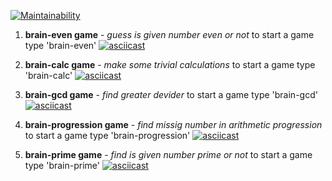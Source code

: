 [![Maintainability](https://api.codeclimate.com/v1/badges/045310a6781a92453cd4/maintainability)](https://codeclimate.com/github/JukkaHeller/jukka-project-lvl1/maintainability)


1. **brain-even game** - *guess is given number even or not*
to start a game type 'brain-even'
[![asciicast](https://asciinema.org/a/Hnc4RdBJWTVvkBDbmkrTisM3l.svg)](https://asciinema.org/a/Hnc4RdBJWTVvkBDbmkrTisM3l)

2. **brain-calc game** - *make some trivial calculations*
to start a game type 'brain-calc'
[![asciicast](https://asciinema.org/a/EBbX3EU2YVieIsQ34i8Edsrwg.svg)](https://asciinema.org/a/EBbX3EU2YVieIsQ34i8Edsrwg)

3. **brain-gcd game** - *find greater devider*
to start a game type 'brain-gcd'
[![asciicast](https://asciinema.org/a/Qg6XPvdPEDByUW830GkXa1RYQ.svg)](https://asciinema.org/a/Qg6XPvdPEDByUW830GkXa1RYQ)

4. **brain-progression game** - *find missig number in arithmetic progression*
to start a game type 'brain-progression'
[![asciicast](https://asciinema.org/a/dOA2ByOmzgBkAPuycgLrcC3JV.svg)](https://asciinema.org/a/dOA2ByOmzgBkAPuycgLrcC3JV)

5. **brain-prime game** - *find is given number prime or not*
to start a game type 'brain-prime'
[![asciicast](https://asciinema.org/a/7gNNXUjDHkw3kUFsgbENPwcdO.svg)](https://asciinema.org/a/7gNNXUjDHkw3kUFsgbENPwcdO)
